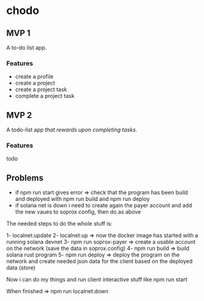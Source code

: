 # chodo

## MVP 1

A to-do list app.

### Features

- create a profile
- create a project
- create a project task
- complete a project task

## MVP 2

A todo-list app _that rewards upon completing tasks_.

### Features

todo

## Problems

- if npm run start gives error => check that the program has been build and deployed with npm run build and npm run deploy
- if solana net is down i need to create again the payer account and add the new vaues to soprox config, then do as above

The needed steps to do the whole stuff is:

1- localnet:update
2- localnet:up => now the docker image has started with a running solana devnet
3- npm run soprox-payer => create a usable account on the network (save the data in soprox.config)
4- npm run build => build solana rust program
5- npm run deploy => deploy the program on the network and create needed json data for the client based on the deployed data (store)

Now i can do my things and run client interactive stuff like npm run start

When finished => npm run localnet:down
